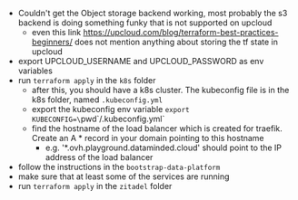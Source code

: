 - Couldn't get the Object storage backend working, most probably the s3 backend is doing something funky that is not supported on upcloud
  - even this link https://upcloud.com/blog/terraform-best-practices-beginners/ does not mention anything about storing the tf state in upcloud
- export UPCLOUD_USERNAME and UPCLOUD_PASSWORD as env variables
- run `terraform apply` in the `k8s` folder
  - after this, you should have a k8s cluster. The kubeconfig file is in the k8s folder, named `.kubeconfig.yml`
  - export the kubeconfig env variable `export KUBECONFIG=\`pwd\`/.kubeconfig.yml`
  - find the hostname of the load balancer which is created for traefik. Create an A * record in your domain pointing to this hostname
    - e.g. '*.ovh.playground.dataminded.cloud' should point to the IP address of the load balancer
- follow the instructions in the `bootstrap-data-platform`
- make sure that at least some of the services are running
- run `terraform apply` in the `zitadel` folder

